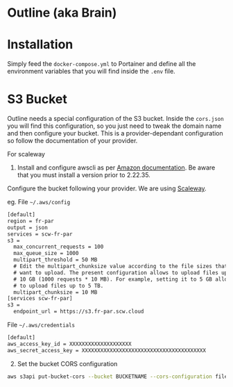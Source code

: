 # Outline (aka Brain)

# Installation
Simply feed the `docker-compose.yml` to Portainer and define all the environment variables that you will find inside the `.env` file.

# S3 Bucket
Outline needs a special configuration of the S3 bucket. Inside the `cors.json` you will find this configuration, so you just need to tweak the domain name and then configure your bucket. This is a provider-dependant configuration so follow the documentation of your provider.

For scaleway

1. Install and configure awscli as per [Amazon documentation](https://docs.aws.amazon.com/cli/latest/userguide/getting-started-install.html). Be aware that you must install a version prior to 2.22.35.

Configure the bucket following your provider. We are using [Scaleway](https://www.scaleway.com/en/docs/storage/object/api-cli/object-storage-aws-cli/).

eg.
File `~/.aws/config`
```txt
[default]
region = fr-par
output = json
services = scw-fr-par
s3 =
  max_concurrent_requests = 100
  max_queue_size = 1000
  multipart_threshold = 50 MB
  # Edit the multipart_chunksize value according to the file sizes that you
  # want to upload. The present configuration allows to upload files up to
  # 10 GB (1000 requests * 10 MB). For example, setting it to 5 GB allows you
  # to upload files up to 5 TB.
  multipart_chunksize = 10 MB
[services scw-fr-par]
s3 =
  endpoint_url = https://s3.fr-par.scw.cloud
```

File `~/.aws/credentials`
```txt
[default]
aws_access_key_id = XXXXXXXXXXXXXXXXXXXX
aws_secret_access_key = XXXXXXXXXXXXXXXXXXXXXXXXXXXXXXXXXXXXXXXX
```

2. Set the bucket CORS configuration
```bash
aws s3api put-bucket-cors --bucket BUCKETNAME --cors-configuration file://cors.json
```